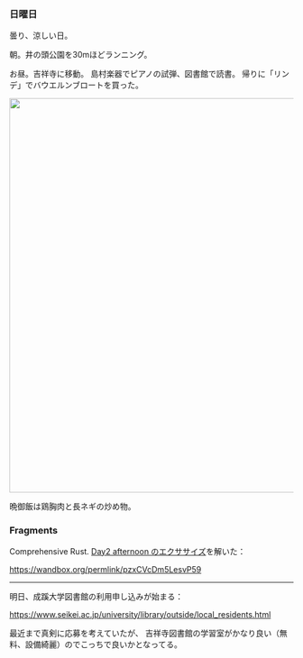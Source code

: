 ### 日曜日

曇り、涼しい日。

朝。井の頭公園を30mほどランニング。

お昼。吉祥寺に移動。
島村楽器でピアノの試弾、図書館で読書。
帰りに「リンデ」でバウエルンブロートを買った。

<img src="https://i.imgur.com/Ii50mbz.jpg" width="700">

晩御飯は鶏胸肉と長ネギの炒め物。

### Fragments

Comprehensive Rust. [Day2 afternoon のエクササイズ](https://google.github.io/comprehensive-rust/exercises/day-2/strings-iterators.html)を解いた：

https://wandbox.org/permlink/pzxCVcDm5LesvP59

---

明日、成蹊大学図書館の利用申し込みが始まる：

https://www.seikei.ac.jp/university/library/outside/local_residents.html

最近まで真剣に応募を考えていたが、
吉祥寺図書館の学習室がかなり良い（無料、設備綺麗）のでこっちで良いかとなってる。